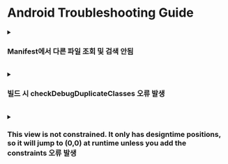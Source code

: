 # Android Troubleshooting Guide

<details>
  <summary><h3>Manifest에서 다른 파일 조회 및 검색 안됨</h3></summary>
  
<b>환경</b> : Windows/Android Studio
<br>
<b>증상</b> : Manifest에서 Activity 파일 조회 시 검색 안됨
<br>
<b>원인</b> : 적용할 Activity 파일에 package 등록 안됨
<br>
<b>해결 방안</b> : 적용할 Activity 파일에 package 등록
<br>
<b>참고 링크 : </b> X

</details>

<br>

<details>
  <summary><h3>빌드 시 checkDebugDuplicateClasses 오류 발생</h3></summary>
  
<b>환경</b> : Windows/Android Studio
<br>
<b>증상</b> : XML에서 ConstraintLayout안에 LinearLayout 추가 시 오류 발생
<br>
<b>원인</b> : 외부 라이브러리 사용 시 enableJetifier = true 등록이 안되어 발생
<br>
<b>해결 방안</b> : gradle.properties 에 enableJetifier=true 추가
<br>
<b>참고 링크 : </b> [링크](https://meoru-tech.tistory.com/22)

</details>

<br>

<details>
  <summary><h3>This view is not constrained. It only has designtime positions, so it will jump to (0,0) at runtime unless you add the constraints 오류 발생</h3></summary>
  
<b>환경</b> : Windows/Android Studio
<br>
<b>증상</b> : ConstraintLayout의의 자식 뷰가 제약 조건이 없어 발생
<br>
<b>원인</b> : ConstraintLayout의 자식 뷰들은 최소 하나의 수평 또는 수직 제약 조건 필수
<br>
<b>해결 방안</b> : 아래와 같이 제약 조건 추가
```
app:layout_constraintTop_toBottomOf="parent"
app:layout_constraintStart_toStartOf="parent"
```
<b>참고 링크 : </b> X

</details>
